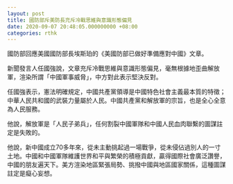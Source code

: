 ```yaml
---
layout: post
title: 國防部斥美防長充斥冷戰思維與意識形態偏見
date: 2020-09-07 20:48:05.000000000 +08:00
categories: rthk
---
```


國防部回應美國國防部長埃斯珀的《美國防部已做好準備應對中國》文章。

新聞發言人任國強說，文章充斥冷戰思維與意識形態偏見，毫無根據地歪曲解放軍，渲染所謂「中國軍事威脅」，中方對此表示堅決反對。

任國強表示，憲法明確規定，中國共產黨領導是中國特色社會主義最本質的特徵；中華人民共和國的武裝力量屬於人民。中國共產黨和解放軍的宗旨，也是全心全意為人民服務。

他說，解放軍是「人民子弟兵」，任何割裂中國軍隊和中國人民血肉聯繫的圖謀註定是失敗的。

他說，新中國成立70多年來，從未主動挑起過一場戰爭，從未侵佔過別人的一寸土地。中國和中國軍隊維護世界和平與繁榮的積極貢獻，贏得國際社會廣泛讚譽，中國的朋友遍天下。美方渲染地區緊張局勢、挑撥中國與地區國家關係，這種圖謀註定是癡心妄想。
